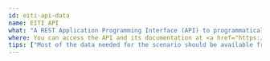 ```yaml
---
id: eiti-api-data
name: EITI API
what: "A REST Application Programming Interface (API) to programmatically access EITI data."
where: You can access the API and its documentation at <a href="https://eiti.org/api">eiti.org/api</a>.
tips: ["Most of the data needed for the scenario should be available from the Summary Data but you may opt to use the API if you think you need to programmatically access information or are looking for specific data point."]
---
```

